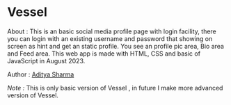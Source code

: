 # Vessel

About : This is an basic social media profile page with login facility, there you can login with an existing username and password that showing on screen as hint and get an static profile. You see an profile pic area, Bio area and Feed area. This web app is made with HTML, CSS and basic of JavaScript in August 2023. <br/>

Author : <a href="https://www.linkedin.com/in/aditya-sharma-b528642b4?utm_source=share&utm_campaign=share_via&utm_content=profile&utm_medium=android_app" target="_blank">Aditya Sharma</a> <br/>

<i>Note : </i> This is only basic version of Vessel , in future I make more advanced version of Vessel.
